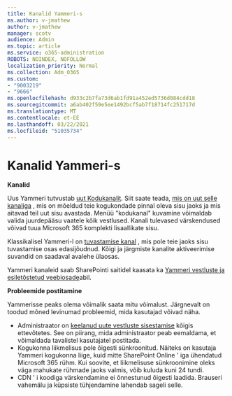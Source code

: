```yaml
---
title: Kanalid Yammeri-s
ms.author: v-jmathew
author: v-jmathew
manager: scotv
audience: Admin
ms.topic: article
ms.service: o365-administration
ROBOTS: NOINDEX, NOFOLLOW
localization_priority: Normal
ms.collection: Adm_O365
ms.custom:
- "9003219"
- "9666"
ms.openlocfilehash: d933c2b7fa73d6ab1fd91a452ed5736d084cdd18
ms.sourcegitcommit: a6ab402f59e5ee1492bcf5ab7f18714fc251717d
ms.translationtype: MT
ms.contentlocale: et-EE
ms.lasthandoff: 03/22/2021
ms.locfileid: "51035734"
---
```

# <a name="feeds-in-yammer"></a>Kanalid Yammeri-s

**Kanalid**

Uus Yammeri tutvustab [uut Kodukanalit](https://support.microsoft.com/office/what-s-in-the-yammer-home-feed-8fff52dd-5b38-468c-b963-fa4c6a4f9254). Siit saate teada, [mis on uut selle kanaliga](https://techcommunity.microsoft.com/t5/yammer-blog/yammer-discovery-what-is-in-my-feed/ba-p/1596230) , mis on mõeldud teie kogukondade pinnal oleva sisu jaoks ja mis aitavad teil uut sisu avastada. Menüü "kodukanal" kuvamine võimaldab valida juurdepääsu vaatele kõik vestlused. Kanali tulevased värskendused võivad tuua Microsoft 365 komplekti lisaallikate sisu.

Klassikalisel Yammeri-l on [tuvastamise kanal](https://support.microsoft.com/office/what-s-in-the-yammer-discovery-feed-28ba9a79-2bde-4e7c-8420-db2296c3ca49) , mis pole teie jaoks sisu tuvastamise osas edasijõudnud. Kõigi ja järgmiste kanalite aktiveerimise suvandid on saadaval avalehe ülaosas.

Yammeri kanaleid saab SharePointi saitidel kaasata ka [Yammeri vestluste ja esiletõstetud veebiosade](https://support.microsoft.com/office/use-a-yammer-web-part-in-sharepoint-online-a53cfa0c-3d09-42c8-a286-1038a81c59da)abil.

**Probleemide postitamine**

Yammerisse peaks olema võimalik saata mitu võimalust. Järgnevalt on toodud mõned levinumad probleemid, mida kasutajad võivad näha.

- Administraator on [keelanud uute vestluste sisestamise](https://support.microsoft.com/office/restrict-all-company-posts-in-yammer-3219d2ae-db15-4c9f-9dd2-28559ae39a97) kõigis ettevõtetes. See on piirang, mida administraator peab eemaldama, et võimaldada tavalistel kasutajatel postitada.
- Kogukonna liikmelisus pole õigesti sünkroonitud. Näiteks on kasutaja Yammeri kogukonna liige, kuid mitte SharePoint Online ' iga ühendatud Microsoft 365 rühm. Kui soovite, et liikmelisuse sünkroonimine oleks väga mahukate rühmade jaoks valmis, võib kuluda kuni 24 tundi.
- CDN ' i koodiga värskendamine ei õnnestunud õigesti laadida. Brauseri vahemälu ja küpsiste tühjendamine lahendab sageli selle.
